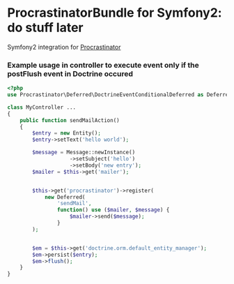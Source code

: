 # ProcrastinatorBundle for Symfony2: do stuff later

Symfony2 integration for [Procrastinator](https://github.com/lstrojny/Procrastinator)

### Example usage in controller to execute event only if the postFlush event in Doctrine occured
```php
<?php
use Procrastinator\Deferred\DoctrineEventConditionalDeferred as Deferred;

class MyController ...
{
    public function sendMailAction()
    {
        $entry = new Entity();
        $entry->setText('hello world');

        $message = Message::newInstance()
                    ->setSubject('hello')
                    ->setBody('new entry');
        $mailer = $this->get('mailer');


        $this->get('procrastinator')->register(
            new Deferred(
                'sendMail',
                function() use ($mailer, $message) {
                    $mailer->send($message);
                }
        );


        $em = $this->get('doctrine.orm.default_entity_manager');
        $em->persist($entry);
        $em->flush();
    }
}
```
